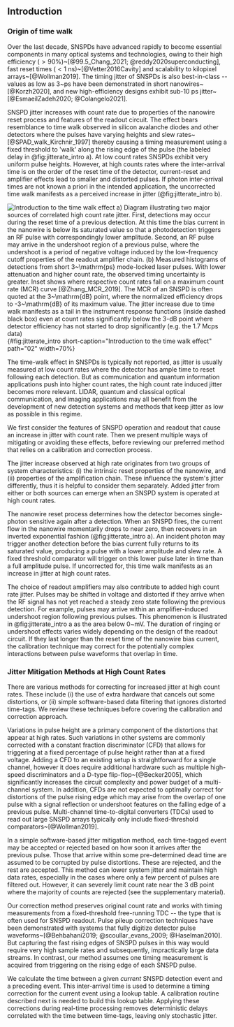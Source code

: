 ## Introduction

### Origin of time walk
Over the last decade, SNSPDs have advanced rapidly to become essential components in many optical systems and technologies, owing to their high efficiency $(>90\%)$~[@99.5_Chang_2021; @reddy2020superconducting], fast reset times ($< 1~\mathrm{ns}$)~[@Vetter2016Cavity] and scalability to kilopixel arrays~[@Wollman2019]. The timing jitter of SNSPDs is also best-in-class -- values as low as 3~ps have been demonstrated in short nanowires~[@Korzh2020], and new high-efficiency designs exhibit sub-10 ps jitter~[@EsmaeilZadeh2020; @Colangelo2021].


SNSPD jitter increases with count rate due to properties of the nanowire reset process and features of the readout circuit. The effect bears resemblance to time walk observed in silicon avalanche diodes and other detectors where the pulses have varying heights and slew rates~[@SPAD_walk_Kirchnir_1997] thereby causing a timing measurement using a fixed threshold to 'walk' along the rising edge of the pulse (the labeled delay in @fig:jitterate_intro a). 
At low count rates SNSPDs exhibit very uniform pulse heights. However, at high counts rates where the inter-arrival time is on the order of the reset time of the detector, current-reset and amplifier effects lead to smaller and distorted pulses. If photon inter-arrival times are not known a priori in the intended application, the uncorrected time walk manifests as a perceived increase in jitter (@fig:jitterate_intro b). 

![**Introduction to the time walk effect** a) Diagram illustrating two major sources of correlated high count rate jitter. First, detections may occur during the reset time of a previous detection. At this time the bias current in the nanowire is below its saturated value so that a photodetection triggers an RF pulse with correspondingly lower amplitude. Second, an RF pulse may arrive in the undershoot region of a previous pulse, where the undershoot is a period of negative voltage induced by the low-frequency cutoff properties of the readout amplifier chain. (b) Measured histograms of detections from short $3~\mathrm{ps}$ mode-locked laser pulses. With lower attenuation and higher count rate, the observed timing uncertainty is greater. Inset shows where respective count rates fall on a maximum count rate (MCR) curve [@Zhang_MCR_2019]. The MCR of an SNSPD is often quoted at the $3~\mathrm{dB}$ point, where the normalized efficiency drops to $-3~\mathrm{dB}$ of its maximum value. The jitter increase due to time walk manifests as a tail in the instrument response functions (inside dashed black box) even at count rates significantly below the 3-dB point where detector efficiency has not started to drop significantly (e.g. the 1.7 Mcps data)](./figs_02/intro_jitterate_light.svg){#fig:jitterate_intro short-caption="Introduction to the time walk effect" path="02" width=70%}

The time-walk effect in SNSPDs is typically not reported, as jitter is usually measured at low count rates where the detector has ample time to reset following each detection. But as communication and quantum information applications push into higher count rates, the high count rate induced jitter becomes more relevant. LIDAR, quantum and classical optical communication, and imaging applications may all benefit from the development of new detection systems and methods that keep jitter as low as possible in this regime. 

We first consider the features of SNSPD operation and readout that cause an increase in jitter with count rate. Then we present multiple ways of mitigating or avoiding these effects, before reviewing our preferred method that relies on a calibration and correction process. 

The jitter increase observed at high rate originates from two groups of system characteristics: (i) the intrinsic reset properties of the nanowire, and (ii) properties of the amplification chain. These influence the system's jitter differently, thus it is helpful to consider them separately. Added jitter from either or both sources can emerge when an SNSPD system is operated at high count rates.

The nanowire reset process determines how the detector becomes single-photon sensitive again after a detection. When an SNSPD fires, the current flow in the nanowire momentarily drops to near zero, then recovers in an inverted exponential fashion (@fig:jitterate_intro a). An incident photon may trigger another detection before the bias current fully returns to its saturated value, producing a pulse with a lower amplitude and slew rate. A fixed threshold comparator will trigger on this lower pulse later in time than a full amplitude pulse. If uncorrected for, this time walk manifests as an increase in jitter at high count rates.

The choice of readout amplifiers may also contribute to added high count rate jitter. Pulses may be shifted in voltage and distorted if they arrive when the RF signal has not yet reached a steady zero state following the previous detection. For example, pulses may arrive within an amplifier-induced undershoot region following previous pulses. This phenomenon is illustrated in @fig:jitterate_intro a as the area below 0~mV. The duration of ringing or undershoot effects varies widely depending on the design of the readout circuit. If they last longer than the reset time of the nanowire bias current, the calibration technique may correct for the potentially complex interactions between pulse waveforms that overlap in time.

### Jitter Mitigation Methods at High Count Rates
There are various methods for correcting for increased jitter at high count rates. These include (i) the use of extra hardware that cancels out some distortions, or (ii) simple software-based data filtering that ignores distorted time-tags. We review these techniques before covering the calibration and correction approach.

Variations in pulse height are a primary component of the distortions that appear at high rates. Such variations in other systems are commonly corrected with a constant fraction discriminator (CFD) that allows for triggering at a fixed percentage of pulse height rather than at a fixed voltage. Adding a CFD to an existing setup is straightforward for a single channel, however it does require additional hardware such as multiple high-speed discriminators and a D-type flip-flop~[@Becker2005], which significantly increases the circuit complexity and power budget of a multi-channel system. In addition, CFDs are not expected to optimally correct for distortions of the pulse rising edge which may arise from the overlap of one pulse with a signal reflection or undershoot features on the falling edge of a previous pulse. Multi-channel time-to-digital converters (TDCs) used to read out large SNSPD arrays typically only include fixed-threshold comparators~[@Wollman2019].

In a simple software-based jitter mitigation method, each time-tagged event may be accepted or rejected based on how soon it arrives after the previous pulse. Those that arrive within some pre-determined dead time are assumed to be corrupted by pulse distortions. These are rejected, and the rest are accepted. This method can lower system jitter and maintain high data rates, especially in the cases where only a few percent of pulses are filtered out. However, it can severely limit count rate near the $3~\mathrm{dB}$ point where the majority of counts are rejected (see the supplementary material).

Our correction method preserves original count rate and works with timing measurements from a fixed-threshold free-running TDC -- the type that is often used for SNSPD readout. Pulse pileup correction techniques have been demonstrated with systems that fully digitize detector pulse waveforms~[@Behbahani2019; @scoullar_evans_2009; @Haselman2010]. But capturing the fast rising edges of SNSPD pulses in this way would require very high sample rates and subsequently, impractically large data streams. In contrast, our method assumes one timing measurement is acquired from triggering on the rising edge of each SNSPD pulse. 

We calculate the time between a given *current* SNSPD detection event and a preceding event. This inter-arrival time is used to determine a timing correction for the current event using a lookup table. A calibration routine described next is needed to build this lookup table. Applying these corrections during real-time processing removes deterministic delays correlated with the time between time-tags, leaving only stochastic jitter. 



